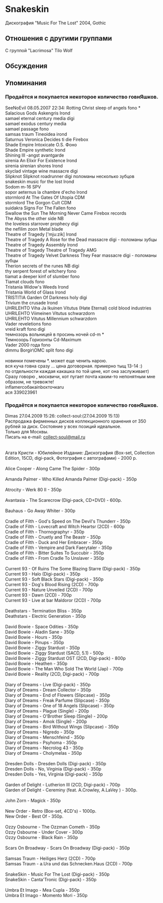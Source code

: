 # Snakeskin

Дискография
"Music For The Lost" 2004, Gothic

## Отношения с другими группами

C группой "Lacrimosa" Tilo Wolf

## Обсуждения


## Упоминания

### Продаётся и покупается некоторое количество говнЯшков.

SeeNoEvil 08.05.2007 22:34:
Rotting Christ 	sleep of angels	fono	*<BR>Salacious Gods	Askengris	Irond<BR>samael	eternal	century media digi<BR>samael	exodus	century media <BR>samael	passage	fono<BR>samsas traum	Tineoidea 	irond<BR>Saturnus	Veronica Decides ti die	Firebox<BR>Shade Empire	Intoxicate O.S.	Фоно<BR>Shade Empire	synthetic	Irond<BR>Shining	III -angst	avantgarde<BR>sirenia	An Elixir For Existence	Irond<BR>sirenia	sirenian shores	Irond<BR>skyclad	vintage wine	massacre digi<BR>Slipknot	Slipknot	roadrunner digi поломаны несколько зубцов<BR>snakeskin	music for the lost	Irond<BR>Sodom	m-16	SPV<BR>sopor aeternus	la chambre d'echo	Irond<BR>stormlord	At The Gates Of Utopia	CDM<BR>stormlord	The Gorgon Cult	CDM<BR>suidakra	Signs For The Fallen	fono <BR>Swallow the Sun	The Morning Never Came	Firebox records<BR>The Abyss	the other side	NB <BR>the loveless	starrover	prophecy digi <BR>the nefilim	zoon	Metal blade<BR>Theatre of Tragedy	['mju:zik]	Irond<BR>Theatre of Tragedy	A Rose for the Dead 	massacre digi - поломаны зубцы <BR>Theatre of Tragedy	Assembly	Irond<BR>Theatre of Tragedy	Theatre of Tragedy	AMG<BR>Theatre of Tragedy	Velvet Darkness They Fear	massacre digi - поломаны зубцы<BR>Therion	secrets of the runes	NB digi<BR>thy serpent	forest of witchery	fono<BR>tiamat	a deeper kinf of slumber	fono<BR>Tiamat	clouds	fono<BR>Tristania	Widow's Weeds	Irond	<BR>Tristania	World of Glass	Irond	<BR>TRISTITIA	Garden Of Darkness	holy digi 	<BR>Trivium	the crusade	Irond	<BR>UHRILEHTO	Viha Ja Ikuinen Vitutus (Hate Eternal)	cold blood industries	<BR>UHRILEHTO	Viimeinen Vitutus	schwarzdorn	<BR>UHRILEHTO	Vitutus Millennium	schwarzdorn	<BR>Vader	reveletions	fono	<BR>vreid	kraft	fono digi	<BR>темнозорь	вольницей в просинь ночей	cd-m	*<BR>Темнозорь	Горизонты	Cd-Maximum	<BR>Vader	2000 года	fono	<BR>dimmu Borgir\OMC split		fono digi	<BR><BR>новинки помечены *. может еще ченить нарою.<BR>вся куча говна сразу ... цена договорная. примерно тыщ 13-14 :) <BR>по отдельности каждая какашка  по той цене, кот она заслуживает)<BR>Сразу говорю , москвичи, кот пугает почта каким-то непонятным мне образом, не тревожте!<BR>inflamerсобакаinboxточкаru<BR>ася 339023961

### Продаётся и покупается некоторое количество говнЯшков.

Dimas 27.04.2009 15:26:
 collect-soul:(27.04.2009 15:13)<BR>Распродажа фирменных дисков коллекционного хранения от 350 рублей за диск. Состояние у всех позиций идеальное.<BR>Только для Москвы.<BR>Писать на e-mail: collect-soul@mail.ru <BR><BR><BR>Агата Кристи - Юбилейное Издание: Дискография (Box-set, Collection Edition, 15CD, digi-pack, Фотография с автографами) - 2000 р.<BR><BR>Alice Cooper - Along Came The Spider - 300р<BR><BR>Amanda Palmer - Who Killed Amanda Palmer (Digi-pack) - 350р<BR><BR>Atrocity - Werk 80 II - 350р<BR><BR>Avantasia - The Scarecrow (Digi-pack, CD+DVD) - 600р.<BR><BR>Bauhaus - Go Away Whiter - 300р<BR><BR>Cradle of Filth - God's Speed on The Devil's Thunderr - 350р<BR>Cradle of Filth - Lovecraft and Witch Heartsr (2CD) - 600р<BR>Cradle of Filth - Thornographyr - 350р<BR>Cradle of Filth - Cruetly and The Beastr - 350р<BR>Cradle of Filth - Duck and Her Embracer - 350р<BR>Cradle of Filth - Vempire and Dark Faerytaler - 350р<BR>Cradle of Filth - Bitter Suites To Succubir - 350р<BR>Cradle of Filth - From Cradle To Unslaver - 350р<BR><BR>Current 93 - Of Ruins The Some Blazing Starre (Digi-pack) - 350р<BR>Current 93 - Halo (Digi-pack) - 350р<BR>Current 93 - Soft Black Stars (Digi-pack) - 350р<BR>Current 93 - Dog's Blood Rising (2CD) - 700р<BR>Current 93 - Nature Unveiled (2CD) - 700р<BR>Current 93 - Dawn (2CD) - 700р<BR>Current 93 - Live at bar Maldoror (2CD) - 700р<BR><BR>Deathstars - Termination Bliss - 350р<BR>Deathstars - Electric Generation - 350р<BR><BR>David Bowie - Space Odities - 350р<BR>David Bowie - Aladin Sane - 350р<BR>David Bowie - Hours - 350р<BR>David Bowie - Pinups - 350р<BR>David Bowie - Ziggy Stardust - 350р<BR>David Bowie - Ziggy Stardust (SACD, 5.1) - 500р<BR>David Bowie - Ziggy Stardust OST (2CD, Digi-pack) - 800р<BR>David Bowie - Heathen - 350р<BR>David Bowie - The Man Who Sold The World (Jap) - 700р<BR>David Bowie - Reality (2CD, Digi-pack) - 700р<BR><BR>Diary of Dreams - Live (Digi-pack) - 350р<BR>Diary of Dreams - Dream Collector - 350р<BR>Diary of Dreams - End of Flowers (Slipcase) - 350р<BR>Diary of Dreams - Freak Parfume (Slipcase) - 350р<BR>Diary of Dreams - One of 18 Angels (Slipcase) - 350р<BR>Diary of Dreams - Plague (Single) - 200р<BR>Diary of Dreams - O'Brother Sleep (Single) - 200р<BR>Diary of Dreams - Amok (Single) - 200р<BR>Diary of Dreams - Bird Without Wings (Slipcase) - 350р<BR>Diary of Dreams - Nigredo - 350р<BR>Diary of Dreams - Menschfeind - 350р<BR>Diary of Dreams - Psyhoma - 350р<BR>Diary of Dreams - Necrolog 43 - 350р<BR>Diary of Dreams - Cholymelas - 350р<BR><BR>Dresden Dolls - Dresden Dolls (Digi-pack) - 350р<BR>Dresden Dolls - No, Virginia (Digi-pack) - 350р<BR>Dresden Dolls - Yes, Virginia (Digi-pack) - 350р<BR><BR>Garden of Delight - Lutherion III (2CD, Digi-pack) - 700р<BR>Garden of Delight - Cereminy (feat. A.Crowley, A.LaVey ) - 300р.<BR><BR>John Zorn - Magick - 350р<BR><BR>New Order - Retro (Box-set, 4CD's) - 1000р.<BR>New Order - Best Of - 350р.<BR><BR>Ozzy Osbourne - The Ozzman Cometh - 350р<BR>Ozzy Osbourne - Under Cover - 300р<BR>Ozzy Osbourne - Black Rain - 350р<BR><BR>Scars On Broadway - Scars On Broadway (Digi-pack) - 350р<BR><BR>Samsas Traum - Heiliges Herz (2CD) - 700р<BR>Samsas Traum - a.Ura und das Schnecken.Haus (2CD) - 700р<BR><BR>SnakeSkin - Music For The Lost (Digi-pack) - 350р<BR>SnakeSkin - Canta'Tronic (Digi-pack) - 350р<BR><BR>Umbra Et Imago - Mea Cupla - 350р<BR>Umbra Et Imago - Momento Mori - 350р <BR>

